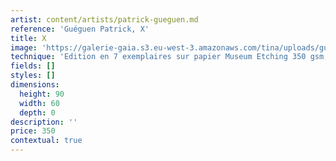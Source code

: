 ```yaml
---
artist: content/artists/patrick-gueguen.md
reference: 'Guéguen Patrick, X'
title: X
image: 'https://galerie-gaia.s3.eu-west-3.amazonaws.com/tina/uploads/gueguen-patrick/Galerie Gaïa - Patrick Guéguen - X - 44 x 29 cm.JPG'
technique: 'Edition en 7 exemplaires sur papier Museum Etching 350 gsm, 100% coton, Narural White'
fields: []
styles: []
dimensions:
  height: 90
  width: 60
  depth: 0
description: ''
price: 350
contextual: true
---
```


